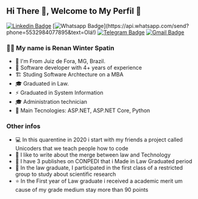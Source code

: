 ## Hi There 👋, Welcome to My Perfil :flags:

[![Linkedin Badge](https://img.shields.io/badge/-LinkedIn-blue?style=for-the-badge&logo=Linkedin&logoColor=white&link=https://www.linkedin.com/in/leonardo-luis-de-vargas/)](https://www.linkedin.com/in/renan-spatin/)
[![Whatsapp Badge](https://img.shields.io/badge/-Whatsapp-4CA143?style=for-the-badge&labelColor=4CA143&logo=whatsapp&logoColor=white&link=https://api.whatsapp.com/send?phone=5549988239222&text=Olá!)](https://api.whatsapp.com/send?phone=5532984077895&text=Olá!)
[![Telegram Badge](https://img.shields.io/badge/-Telegram-1ca0f1?style=for-the-badge&labelColor=1ca0f1&logo=telegram&logoColor=white&link=https://t.me/LeoVargas)](https://t.me/rwspatin)
[![Gmail Badge](https://img.shields.io/badge/-Gmail-c14438?style=for-the-badge&logo=Gmail&logoColor=white&link=mailto:leu1607@gmail.com)](mailto:rwspatin@gmail.com)

### 👨‍🚀 My name is Renan Winter Spatin

- :round_pushpin: I'm From Juiz de Fora, MG, Brazil.
- :triangular_flag_on_post: Software developer with 4+ years of experience
- 🏗 Studing Software Archtecture on a MBA
- 🎓 Graduated in Law.
- ⚡ Graduated in System Information
- 🎓 Administration technician
- 🚀 Main Tecnologies: ASP.NET, ASP.NET Core, Python

### Other infos
- :computer: In this quarentine in 2020 i start with my friends a project called Unicoders that we teach people how to code
- :newspaper: I like to write about the merge between law and Technology
- :book: I have 3 publishes on CONPEDI that i Made in Law Graduated period
- :scroll: In the law graduate, I participated in the first class of a restricted group to study about scientific research
- :star: In the First year of Law graduate i received a academic merit um cause of my grade medium stay more than 90 points
